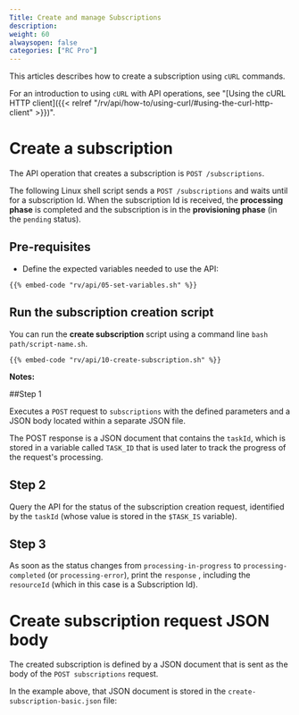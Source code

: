 ```yaml
---
Title: Create and manage Subscriptions
description: 
weight: 60
alwaysopen: false
categories: ["RC Pro"]
---
```


This articles describes how to create a subscription using `cURL` commands. 

For an introduction to using `cURL` with API operations, see "[Using the cURL HTTP client]({{< relref  "/rv/api/how-to/using-curl/#using-the-curl-http-client" >}})".


# Create a subscription

The API operation that creates a subscription is `POST /subscriptions`.

The following Linux shell script sends a `POST /subscriptions` and waits until for a subscription Id. When the subscription Id is received, the **processing phase** is completed and the subscription is in the **provisioning phase** (in the `pending` status).  

## Pre-requisites

* Define the expected variables needed to use the API:

```shell
{{% embed-code "rv/api/05-set-variables.sh" %}}
```

## Run the subscription creation script

You can run the **create subscription** script using a command line `bash path/script-name.sh`.

```shell
{{% embed-code "rv/api/10-create-subscription.sh" %}}
```

**Notes:**

##Step 1

Executes a `POST` request to `subscriptions` with the defined parameters and a JSON body located within a separate JSON file.

The POST response is a JSON document that contains the `taskId`, which is stored in a variable called `TASK_ID` that is used later to track the progress of the request's processing.

## Step 2

Query the API for the status of the subscription creation request, identified by the `taskId` (whose value is stored in the `$TASK_IS` variable).

## Step 3

As soon as the status changes from `processing-in-progress` to `processing-completed` (or `processing-error`), print the `response` , including the `resourceId` (which in this case is a Subscription Id).


# Create subscription request JSON body

The created subscription is defined by a JSON document that is sent as the body of the `POST subscriptions` request.

In the example above, that JSON document is stored in the `create-subscription-basic.json` file:



